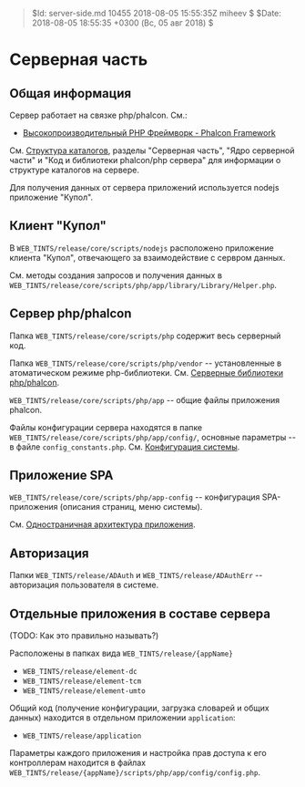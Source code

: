 > $Id: server-side.md 10455 2018-08-05 15:55:35Z miheev $
> $Date: 2018-08-05 18:55:35 +0300 (Вс, 05 авг 2018) $

Серверная часть
===============

Общая информация
----------------

Сервер работает на связке php/phalcon. См.:

- [Высокопроизводительный PHP Фреймворк - Phalcon Framework](https://phalconphp.com/ru/)

См. [Структура каталогов](catalogues.md), разделы "Серверная часть", "Ядро
серверной части" и "Код и библиотеки phalcon/php сервера" для информации о
структуре каталогов на сервере.

Для получения данных от сервера приложений используется nodejs приложение
"Купол".

Клиент "Купол"
--------------

В `WEB_TINTS/release/core/scripts/nodejs` расположено приложение клиента
"Купол", отвечающего за взаимодействие с сервром данных.

См. методы создания запросов и получения данных в
`WEB_TINTS/release/core/scripts/php/app/library/Library/Helper.php`.

Сервер php/phalcon
------------------

Папка `WEB_TINTS/release/core/scripts/php` содержит весь серверный код.

Папка `WEB_TINTS/release/core/scripts/php/vendor` -- установленные в
атоматическом режиме php-библиотеки. См. [Серверные библиотеки
php/phalcon](php-libs.md).

`WEB_TINTS/release/core/scripts/php/app` -- общие файлы приложения phalcon.

Файлы конфигурации сервера находятся в папке
`WEB_TINTS/release/core/scripts/php/app/config/`, основные параметры -- в файле
`config_constants.php`. См. [Конфигурация системы](configuration.md).

Приложение SPA
--------------

`WEB_TINTS/release/core/scripts/php/app-config` -- конфигурация SPA-приложения
(описания страниц, меню системы).

См. [Одностраничная архитектура приложения](single-page-app.md).

Авторизация
-----------

Папки `WEB_TINTS/release/ADAuth` и `WEB_TINTS/release/ADAuthErr` -- авторизация
пользователя в системе.

Отдельные приложения в составе сервера
--------------------------------------

(TODO: Как это правильно называть?)

Расположены в папках вида `WEB_TINTS/release/{appName}`

- `WEB_TINTS/release/element-dc`
- `WEB_TINTS/release/element-tcm`
- `WEB_TINTS/release/element-umto`

Общий код (получение конфигурации, загрузка словарей и общих данных) находится
в отдельном приложении `application`:

- `WEB_TINTS/release/application`

Параметры каждого приложения и настройка прав доступа к его контроллерам
находится в файлах `WEB_TINTS/release/{appName}/scripts/php/app/config/config.php`.

